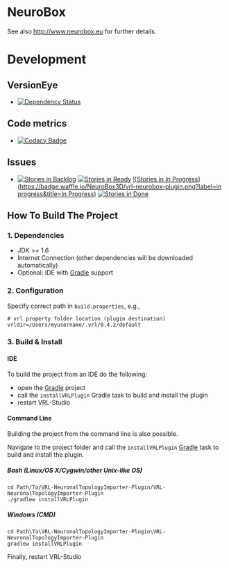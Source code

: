 NeuroBox
========
See also http://www.neurobox.eu for further details.

# Development

## VersionEye
* [![Dependency Status](https://www.versioneye.com/user/projects/55828a5f386664001a000727/badge.svg?style=flat)](https://www.versioneye.com/user/projects/55828a5f386664001a000727)

## Code metrics
* [![Codacy Badge](https://api.codacy.com/project/badge/grade/24ca78102c7b48d2912ab069a2b73e2e)](https://www.codacy.com/app/stephan_5/VRL-NeuroBox-Plugin)

## Issues
* [![Stories in Backlog](https://badge.waffle.io/NeuroBox3D/vrl-neurobox-plugin.png?label=backlog&title=Backlog)](http://waffle.io/NeuroBox3D/vrl-neurobox-plugin)
[![Stories in Ready](https://badge.waffle.io/NeuroBox3D/vrl-neurobox-plugin.png?label=ready&title=Ready)](http://waffle.io/NeuroBox3D/vrl-neurobox-plugin)
[![Stories in In Progress](https://badge.waffle.io/NeuroBox3D/vrl-neurobox-plugin.png?label=in progress&title=In Progress)](http://waffle.io/NeuroBox3D/vrl-neurobox-plugin)
[![Stories in Done](https://badge.waffle.io/NeuroBox3D/vrl-neurobox-plugin.png?label=done&title=Done)](http://waffle.io/NeuroBox3D/vrl-neurobox-plugin)

## How To Build The Project

### 1. Dependencies

- JDK >= 1.6
- Internet Connection (other dependencies will be downloaded automatically)
- Optional: IDE with [Gradle](http://www.gradle.org/) support


### 2. Configuration

Specify correct path in `build.properties`, e.g.,
    
    # vrl property folder location (plugin destination)
    vrldir=/Users/myusername/.vrl/0.4.2/default

### 3. Build & Install

#### IDE

To build the project from an IDE do the following:

- open the  [Gradle](http://www.gradle.org/) project
- call the `installVRLPlugin` Gradle task to build and install the plugin
- restart VRL-Studio

#### Command Line

Building the project from the command line is also possible.

Navigate to the project folder and call the `installVRLPlugin` [Gradle](http://www.gradle.org/)
task to build and install the plugin.

##### Bash (Linux/OS X/Cygwin/other Unix-like OS)

    cd Path/To/VRL-NeuronalTopologyImporter-Plugin/VRL-NeuronalTopologyImporter-Plugin
    ./gradlew installVRLPlugin
    
##### Windows (CMD)

    cd Path\To\VRL-NeuronalTopologyImporter-Plugin\VRL-NeuronalTopologyImporter-Plugin
    gradlew installVRLPlugin

Finally, restart VRL-Studio
